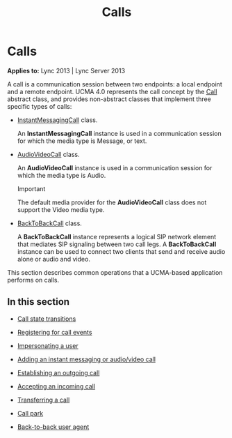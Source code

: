 ﻿---
title: Calls
TOCTitle: Calls
ms:assetid: 010a8697-bd7a-47db-aeb5-183392f0cb1f
ms:mtpsurl: https://msdn.microsoft.com/en-us/library/Dn465990(v=office.15)
ms:contentKeyID: 57102808
ms.date: 07/25/2014
mtps_version: v=office.15
---

# Calls


**Applies to:** Lync 2013 | Lync Server 2013

A call is a communication session between two endpoints: a local endpoint and a remote endpoint. UCMA 4.0 represents the call concept by the [Call](https://msdn.microsoft.com/en-us/library/hh384235\(v=office.15\)) abstract class, and provides non-abstract classes that implement three specific types of calls:

  - [InstantMessagingCall](https://msdn.microsoft.com/en-us/library/hh161841\(v=office.15\)) class.
    
    An **InstantMessagingCall** instance is used in a communication session for which the media type is Message, or text.

  - [AudioVideoCall](https://msdn.microsoft.com/en-us/library/hh383901\(v=office.15\)) class.
    
    An **AudioVideoCall** instance is used in a communication session for which the media type is Audio.
    

    > [!IMPORTANT]
    > <P>The default media provider for the <STRONG>AudioVideoCall</STRONG> class does not support the Video media type.</P>



  - [BackToBackCall](https://msdn.microsoft.com/en-us/library/hh365598\(v=office.15\)) class.
    
    A **BackToBackCall** instance represents a logical SIP network element that mediates SIP signaling between two call legs. A **BackToBackCall** instance can be used to connect two clients that send and receive audio alone or audio and video.

This section describes common operations that a UCMA-based application performs on calls.

## In this section

  - [Call state transitions](call-state-transitions.md)

  - [Registering for call events](registering-for-call-events.md)

  - [Impersonating a user](impersonating-a-user.md)

  - [Adding an instant messaging or audio/video call](adding-an-instant-messaging-or-audio-video-call.md)

  - [Establishing an outgoing call](establishing-an-outgoing-call.md)

  - [Accepting an incoming call](accepting-an-incoming-call.md)

  - [Transferring a call](transferring-a-call.md)

  - [Call park](call-park.md)

  - [Back-to-back user agent](back-to-back-user-agent.md)

